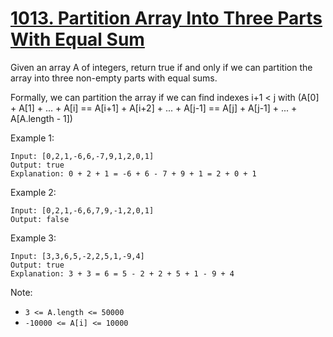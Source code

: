 # [1013. Partition Array Into Three Parts With Equal Sum](https://leetcode.com/problems/partition-array-into-three-parts-with-equal-sum/)

Given an array A of integers, return true if and only if we can partition the array into three non-empty parts with equal sums.

Formally, we can partition the array if we can find indexes i+1 < j with (A[0] + A[1] + ... + A[i] == A[i+1] + A[i+2] + ... + A[j-1] == A[j] + A[j-1] + ... + A[A.length - 1])

Example 1:

```text
Input: [0,2,1,-6,6,-7,9,1,2,0,1]
Output: true
Explanation: 0 + 2 + 1 = -6 + 6 - 7 + 9 + 1 = 2 + 0 + 1
```

Example 2:

```text
Input: [0,2,1,-6,6,7,9,-1,2,0,1]
Output: false
```

Example 3:

```text
Input: [3,3,6,5,-2,2,5,1,-9,4]
Output: true
Explanation: 3 + 3 = 6 = 5 - 2 + 2 + 5 + 1 - 9 + 4
```

Note:

- `3 <= A.length <= 50000`
- `-10000 <= A[i] <= 10000`
